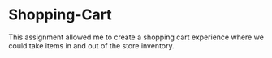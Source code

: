 # Shopping-Cart
This assignment allowed me to create a shopping cart experience where we could take items in and out of the store inventory. 
